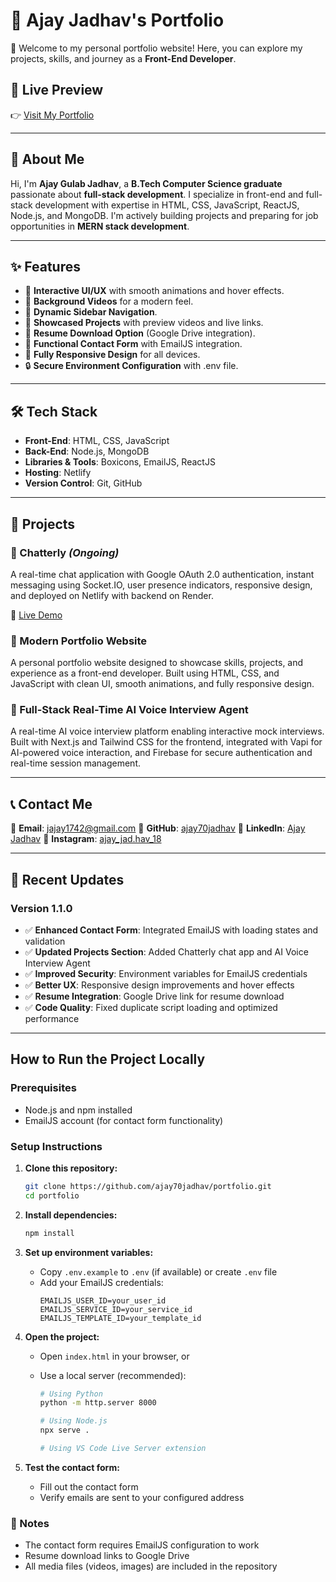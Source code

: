 # 🌟 Ajay Jadhav's Portfolio

🚀 Welcome to my personal portfolio website! Here, you can explore my projects, skills, and journey as a **Front-End Developer**.

## 🔗 Live Preview

👉 [Visit My Portfolio](https://portfolio-ajay-jadhav.netlify.app/)

---

## 📌 About Me

Hi, I'm **Ajay Gulab Jadhav**, a **B.Tech Computer Science graduate** passionate about **full-stack development**. I specialize in front-end and full-stack development with expertise in HTML, CSS, JavaScript, ReactJS, Node.js, and MongoDB. I'm actively building projects and preparing for job opportunities in **MERN stack development**.

---

## ✨ Features

- 🎨 **Interactive UI/UX** with smooth animations and hover effects.
- 🎥 **Background Videos** for a modern feel.
- 📜 **Dynamic Sidebar Navigation**.
- 📂 **Showcased Projects** with preview videos and live links.
- 📄 **Resume Download Option** (Google Drive integration).
- 📧 **Functional Contact Form** with EmailJS integration.
- 📱 **Fully Responsive Design** for all devices.
- 🔒 **Secure Environment Configuration** with .env file.

---

## 🛠️ Tech Stack

- **Front-End**: HTML, CSS, JavaScript
- **Back-End**: Node.js, MongoDB
- **Libraries & Tools**: Boxicons, EmailJS, ReactJS
- **Hosting**: Netlify
- **Version Control**: Git, GitHub

---

## 📁 Projects

### 🔹 Chatterly _(Ongoing)_

A real-time chat application with Google OAuth 2.0 authentication, instant messaging using Socket.IO, user presence indicators, responsive design, and deployed on Netlify with backend on Render.

🔗 [Live Demo](https://chatterllly.netlify.app/)

### 🔹 Modern Portfolio Website

A personal portfolio website designed to showcase skills, projects, and experience as a front-end developer. Built using HTML, CSS, and JavaScript with clean UI, smooth animations, and fully responsive design.

### 🔹 Full-Stack Real-Time AI Voice Interview Agent

A real-time AI voice interview platform enabling interactive mock interviews. Built with Next.js and Tailwind CSS for the frontend, integrated with Vapi for AI-powered voice interaction, and Firebase for secure authentication and real-time session management.

---

## 📞 Contact Me

🔹 **Email**: jajay1742@gmail.com
🔹 **GitHub**: [ajay70jadhav](https://github.com/ajay70jadhav)
🔹 **LinkedIn**: [Ajay Jadhav](https://www.linkedin.com/in/ajay-jadhav-6652a3228/)
🔹 **Instagram**: [ajay_jad.hav_18](https://www.instagram.com/ajay_jad.hav_18/)

---

## 🔄 Recent Updates

### Version 1.1.0

- ✅ **Enhanced Contact Form**: Integrated EmailJS with loading states and validation
- ✅ **Updated Projects Section**: Added Chatterly chat app and AI Voice Interview Agent
- ✅ **Improved Security**: Environment variables for EmailJS credentials
- ✅ **Better UX**: Responsive design improvements and hover effects
- ✅ **Resume Integration**: Google Drive link for resume download
- ✅ **Code Quality**: Fixed duplicate script loading and optimized performance

---

## How to Run the Project Locally

### Prerequisites

- Node.js and npm installed
- EmailJS account (for contact form functionality)

### Setup Instructions

1. **Clone this repository:**

   ```sh
   git clone https://github.com/ajay70jadhav/portfolio.git
   cd portfolio
   ```

2. **Install dependencies:**

   ```sh
   npm install
   ```

3. **Set up environment variables:**

   - Copy `.env.example` to `.env` (if available) or create `.env` file
   - Add your EmailJS credentials:
     ```
     EMAILJS_USER_ID=your_user_id
     EMAILJS_SERVICE_ID=your_service_id
     EMAILJS_TEMPLATE_ID=your_template_id
     ```

4. **Open the project:**

   - Open `index.html` in your browser, or
   - Use a local server (recommended):

     ```sh
     # Using Python
     python -m http.server 8000

     # Using Node.js
     npx serve .

     # Using VS Code Live Server extension
     ```

5. **Test the contact form:**
   - Fill out the contact form
   - Verify emails are sent to your configured address

### 📝 Notes

- The contact form requires EmailJS configuration to work
- Resume download links to Google Drive
- All media files (videos, images) are included in the repository
